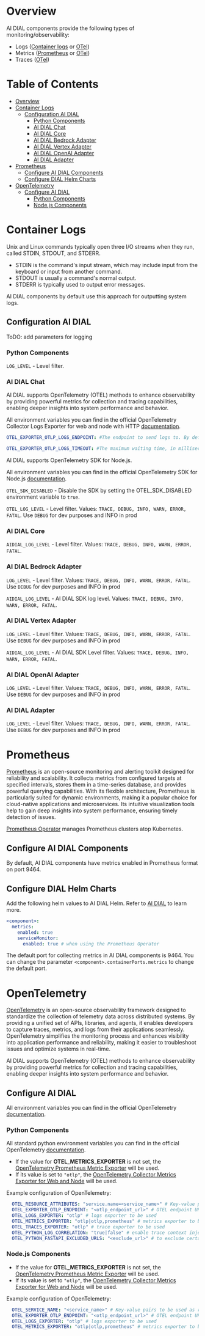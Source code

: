 # Overview

AI DIAL components provide the following types of monitoring/observability:
- Logs ([Container logs](#container-logs) or [OTel](#opentelemetry))
- Metrics ([Prometheus](#prometheus) or [OTel](#opentelemetry))
- Traces ([OTel](#opentelemetry))

<div class="docusaurus-ignore">

<!-- omit from toc -->
# Table of Contents
- [Overview](#overview)
- [Container Logs](#container-logs)
  - [Configuration AI DIAL](#configuration-ai-dial)
    - [Python Components](#python-components)
    - [AI DIAL Chat](#ai-dial-chat)
    - [AI DIAL Core](#ai-dial-core)
    - [AI DIAL Bedrock Adapter](#ai-dial-bedrock-adapter)
    - [AI DIAL Vertex Adapter](#ai-dial-vertex-adapter)
    - [AI DIAL OpenAI Adapter](#ai-dial-openai-adapter)
    - [AI DIAL Adapter](#ai-dial-adapter)
- [Prometheus](#prometheus)
  - [Configure AI DIAL Components](#configure-ai-dial-components)
  - [Configure DIAL Helm Charts](#configure-dial-helm-charts)
- [OpenTelemetry](#opentelemetry)
  - [Configure AI DIAL](#configure-ai-dial)
    - [Python Components](#python-components-1)
    - [Node.js Components](#nodejs-components)
  
</div>

# Container Logs

Unix and Linux commands typically open three I/O streams when they run, called STDIN, STDOUT, and STDERR. 

* STDIN is the command's input stream, which may include input from the keyboard or input from another command. 
* STDOUT is usually a command's normal output.
* STDERR is typically used to output error messages.

AI DIAL components by default use this approach for outputting system logs.

## Configuration AI DIAL

ToDO: add parameters for logging

### Python Components

`LOG_LEVEL` - Level filter.

### AI DIAL Chat

AI DIAL supports OpenTelemetry (OTEL) methods to enhance observability by providing powerful metrics for collection and tracing capabilities, enabling deeper insights into system performance and behavior.

All environment variables you can find in the official OpenTelemetry Collector Logs Exporter for web and node with HTTP [documentation](https://www.npmjs.com/package/@opentelemetry/exporter-logs-otlp-http).

```yaml
OTEL_EXPORTER_OTLP_LOGS_ENDPOINT: #The endpoint to send logs to. By default https://localhost:4318/v1/logs will be used. v1/logs will not be appended automatically and has to be added explicitly.

OTEL_EXPORTER_OTLP_LOGS_TIMEOUT: #The maximum waiting time, in milliseconds, allowed to send each OTLP log batch. Default is 10000.
```

AI DIAL supports OpenTelemetry SDK for Node.js. 

All environment variables you can find in the official OpenTelemetry SDK for Node.js [documentation](https://www.npmjs.com/package/@opentelemetry/sdk-node).

`OTEL_SDK_DISABLED` - Disable the SDK by setting the OTEL_SDK_DISABLED environment variable to `true`.

`OTEL_LOG_LEVEL` - Level filter. Values: `TRACE, DEBUG, INFO, WARN, ERROR, FATAL`. Use `DEBUG` for dev purposes and INFO in prod

### AI DIAL Core

`AIDIAL_LOG_LEVEL` - Level filter. Values: `TRACE, DEBUG, INFO, WARN, ERROR, FATAL`.

### AI DIAL Bedrock Adapter

`LOG_LEVEL` - Level filter. Values: `TRACE, DEBUG, INFO, WARN, ERROR, FATAL`. Use `DEBUG` for dev purposes and INFO in prod

`AIDIAL_LOG_LEVEL` - AI DIAL SDK log level. Values: `TRACE, DEBUG, INFO, WARN, ERROR, FATAL`.

### AI DIAL Vertex Adapter

`LOG_LEVEL` - Level filter. Values: `TRACE, DEBUG, INFO, WARN, ERROR, FATAL`. Use `DEBUG` for dev purposes and INFO in prod

`AIDIAL_LOG_LEVEL` - AI DIAL SDK Level filter. Values: `TRACE, DEBUG, INFO, WARN, ERROR, FATAL`.

### AI DIAL OpenAI Adapter

`LOG_LEVEL` - Level filter. Values: `TRACE, DEBUG, INFO, WARN, ERROR, FATAL`. Use `DEBUG` for dev purposes and INFO in prod

### AI DIAL Adapter

`LOG_LEVEL` - Level filter. Values: `TRACE, DEBUG, INFO, WARN, ERROR, FATAL`. Use `DEBUG` for dev purposes and INFO in prod

# Prometheus

[Prometheus](https://prometheus.io/) is an open-source monitoring and alerting toolkit designed for reliability and scalability. It collects metrics from configured targets at specified intervals, stores them in a time-series database, and provides powerful querying capabilities. With its flexible architecture, Prometheus is particularly suited for dynamic environments, making it a popular choice for cloud-native applications and microservices. Its intuitive visualization tools help to gain deep insights into system performance, ensuring timely detection of issues.

[Prometheus Operator](https://prometheus-operator.dev/) manages Prometheus clusters atop Kubernetes.

## Configure AI DIAL Components

By default, AI DIAL components have metrics enabled in Prometheus format on port 9464.

## Configure DIAL Helm Charts

Add the following helm values to AI DIAL Helm. Refer to [AI DIAL](https://github.com/epam/ai-dial-helm/tree/main/charts/dial) to learn more.

  ```yaml
  <component>:
    metrics:
      enabled: true 
      serviceMonitor:
        enabled: true # when using the Prometheus Operator
  ```
The default port for collecting metrics in AI DIAL components is 9464. You can change the parameter `<component>.containerPorts.metrics` to change the default port.

# OpenTelemetry

[OpenTelemetry](https://opentelemetry.io/) is an open-source observability framework designed to standardize the collection of telemetry data across distributed systems. By providing a unified set of APIs, libraries, and agents, it enables developers to capture traces, metrics, and logs from their applications seamlessly. OpenTelemetry simplifies the monitoring process and enhances visibility into application performance and reliability, making it easier to troubleshoot issues and optimize systems in real-time.

AI DIAL supports OpenTelemetry (OTEL) methods to enhance observability by providing powerful metrics for collection and tracing capabilities, enabling deeper insights into system performance and behavior.

## Configure AI DIAL

All environment variables you can find in the official OpenTelemetry [documentation](https://opentelemetry.io/docs/specs/otel/configuration/sdk-environment-variables/).

### Python Components

All standard python environment variables you can find in the official OpenTelemetry [documentation](https://opentelemetry-python-contrib.readthedocs.io/en/latest/instrumentation/logging/logging.html). 

* If the value for **OTEL_METRICS_EXPORTER** is not set, the [OpenTelemetry Prometheus Metric Exporter](https://www.npmjs.com/package/@opentelemetry/exporter-prometheus) will be used. 
* If its value is set to `"otlp"`, the [OpenTelemetry Collector Metrics Exporter for Web and Node](https://www.npmjs.com/package/@opentelemetry/exporter-metrics-otlp-http) will be used.

Example configuration of OpenTelemetry:

```yaml
  OTEL_RESOURCE_ATTRIBUTES: "service.name=<service_name>" # Key-value pairs to be used as resource attributes
  OTEL_EXPORTER_OTLP_ENDPOINT: "<otlp_endpoint_url>" # OTEL endpoint URL
  OTEL_LOGS_EXPORTER: "otlp" # logs exporter to be used
  OTEL_METRICS_EXPORTER: "otlp|otlp,prometheus" # metrics exporter to be used
  OTEL_TRACES_EXPORTER: "otlp" # trace exporter to be used
  OTEL_PYTHON_LOG_CORRELATION: "true|false" # enable trace context injection
  OTEL_PYTHON_FASTAPI_EXCLUDED_URLS: "<exclude_url>" # to exclude certain URLs from tracking
```

### Node.js Components

* If the value for **OTEL_METRICS_EXPORTER** is not set, the [OpenTelemetry Prometheus Metric Exporter](https://www.npmjs.com/package/@opentelemetry/exporter-prometheus) will be used. 
* If its value is set to `"otlp"`, the [OpenTelemetry Collector Metrics Exporter for Web and Node](https://www.npmjs.com/package/@opentelemetry/exporter-metrics-otlp-http) will be used.

Example configuration of OpenTelemetry:

```yaml
  OTEL_SERVICE_NAME: "<service_name>" # Key-value pairs to be used as resource attributes
  OTEL_EXPORTER_OTLP_ENDPOINT: "<otlp_endpoint_url>" # OTEL endpoint URL
  OTEL_LOGS_EXPORTER: "otlp" # logs exporter to be used
  OTEL_METRICS_EXPORTER: "otlp|otlp,prometheus" # metrics exporter to be used
```